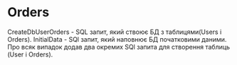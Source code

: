 # Orders
CreateDbUserOrders - SQL запит, який ствоює БД з таблицями(Users і Orders).
InitialData - SQl запит, який наповнює БД початковими даними.
Про всяк випадок додав два окремих SQl запита для створення таблиць (User і Orders).
